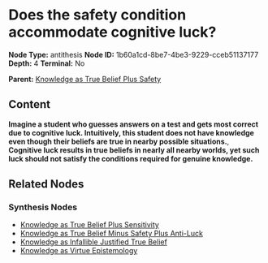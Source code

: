# Does the safety condition accommodate cognitive luck?

**Node Type:** antithesis
**Node ID:** 1b60a1cd-8be7-4be3-9229-cceb51137177
**Depth:** 4
**Terminal:** No

**Parent:** [Knowledge as True Belief Plus Safety](knowledge-as-true-belief-plus-safety-synthesis-f877a4d4-5249-4e74-b48b-02bb6bfa7766.md)

## Content

**Imagine a student who guesses answers on a test and gets most correct due to cognitive luck. Intuitively, this student does not have knowledge even though their beliefs are true in nearby possible situations.**, **Cognitive luck results in true beliefs in nearly all nearby worlds, yet such luck should not satisfy the conditions required for genuine knowledge.**

## Related Nodes

### Synthesis Nodes

- [Knowledge as True Belief Plus Sensitivity](knowledge-as-true-belief-plus-sensitivity-synthesis-707e016e-2555-4ffe-99d2-4212041ecce9.md)
- [Knowledge as True Belief Minus Safety Plus Anti-Luck](knowledge-as-true-belief-minus-safety-plus-anti-luck-synthesis-76e100bf-29b7-478e-ac78-0a0ebc3581a4.md)
- [Knowledge as Infallible Justified True Belief](knowledge-as-infallible-justified-true-belief-synthesis-9df0a415-7a18-49cf-88a0-a939b5bfeea4.md)
- [Knowledge as Virtue Epistemology](knowledge-as-virtue-epistemology-synthesis-18576f33-4af9-462d-b339-a93b83e2773b.md)
